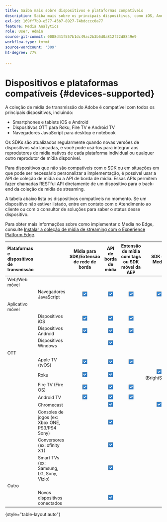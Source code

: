 ```yaml
---
title: Saiba mais sobre dispositivos e plataformas compatíveis
description: Saiba mais sobre os principais dispositivos, como iOS, Android, dispositivos OTT e navegadores JavaScript compatíveis com a Coleção de mídia de streaming.
exl-id: 169ff7b9-e577-45b7-8927-74bdcccc0a77
feature: Media Analytics
role: User, Admin
source-git-commit: 0088d41f557b1dc49ac2b3b6d0a812f22d8849e9
workflow-type: tm+mt
source-wordcount: '309'
ht-degree: 77%

---
```


# Dispositivos e plataformas compatíveis {#devices-supported}

A coleção de mídia de transmissão do Adobe é compatível com todos os principais dispositivos, incluindo:

* Smartphones e tablets iOS e Android
* Dispositivos OTT para Roku, Fire TV e Android TV
* Navegadores JavaScript para desktop e notebook

Os SDKs são atualizados regularmente quando novas versões de dispositivos são lançadas, e você pode usá-los para integrar aos reprodutores de mídia nativos de cada plataforma individual ou qualquer outro reprodutor de mídia disponível.

Para dispositivos que não são compatíveis com o SDK ou em situações em que pode ser necessário personalizar a implementação, é possível usar a API de coleção de mídia ou a API de borda de mídia. Essas APIs permitem fazer chamadas RESTful API diretamente de um dispositivo para o back-end da coleção de mídia de streaming.

A tabela abaixo lista os dispositivos compatíveis no momento. Se um dispositivo não estiver listado, entre em contato com o Atendimento ao cliente ou com o consultor de soluções para saber o status desse dispositivo.

Para obter mais informações sobre como implementar o Media no Edge, consulte [Instalar a coleção de mídia de streaming com o Experience Platform Edge](/help/implementation/edge/implementation-edge.md).

| Plataformas e dispositivos de transmissão | | Mídia para SDK/Extensão de rede de borda | API de borda de mídia | Extensão de mídia com tags ou SDK móvel da AEP | SDK do Media | API da coleção de mídia |
|:---|:---|:---:|:---:|:---:|:---:|:---:|
| Web/Web móvel | | | | | |
| | Navegadores JavaScript | ![Compatível](/help/assets/icon-blue-check.png) | ![Compatível](/help/assets/icon-blue-check.png) | ![Compatível](/help/assets/icon-blue-check.png) | ![Compatível](/help/assets/icon-blue-check.png) | ![Compatível](/help/assets/icon-blue-check.png) |
| Aplicativo móvel | | | | | |
| | Dispositivos iOS | ![Compatível](/help/assets/icon-blue-check.png) | ![Compatível](/help/assets/icon-blue-check.png) | ![Compatível](/help/assets/icon-blue-check.png) | | ![Compatível](/help/assets/icon-blue-check.png) | |
| | Dispositivos Android | ![Compatível](/help/assets/icon-blue-check.png) | ![Compatível](/help/assets/icon-blue-check.png) | ![Compatível](/help/assets/icon-blue-check.png) | | ![Compatível](/help/assets/icon-blue-check.png) |
| | Dispositivos Windows | | ![Compatível](/help/assets/icon-blue-check.png) | | | ![Compatível](/help/assets/icon-blue-check.png) |
| OTT | | | | | | |
| | Apple TV (tvOS) | ![Compatível](/help/assets/icon-blue-check.png) | ![Compatível](/help/assets/icon-blue-check.png) | ![Compatível](/help/assets/icon-blue-check.png) | | ![Compatível](/help/assets/icon-blue-check.png) |
| | Roku | ![Compatível](/help/assets/icon-blue-check.png) | ![Compatível](/help/assets/icon-blue-check.png) | | ![Compatível](/help/assets/icon-blue-check.png)<br> (BrightScript) | ![Compatível](/help/assets/icon-blue-check.png)<br> (nativo) |
| | Fire TV (Fire OS) | ![Compatível](/help/assets/icon-blue-check.png) | ![Compatível](/help/assets/icon-blue-check.png) | ![Compatível](/help/assets/icon-blue-check.png) | | ![Compatível](/help/assets/icon-blue-check.png) |
| | Android TV | ![Compatível](/help/assets/icon-blue-check.png) | ![Compatível](/help/assets/icon-blue-check.png) | ![Compatível](/help/assets/icon-blue-check.png) | | ![Compatível](/help/assets/icon-blue-check.png) |
| | Chromecast | | ![Compatível](/help/assets/icon-blue-check.png) | | ![Compatível](/help/assets/icon-blue-check.png) | ![Compatível](/help/assets/icon-blue-check.png) |
| | Consoles de jogos (ex: Xbox ONE, PS3/PS4 Sony) | | ![Compatível](/help/assets/icon-blue-check.png) | | | ![Compatível](/help/assets/icon-blue-check.png) |
| | Conversores (ex: xfinity X1) | | ![Compatível](/help/assets/icon-blue-check.png) | | | ![Compatível](/help/assets/icon-blue-check.png) |
| | Smart TVs (ex: Samsung, LG, Sony, Vizio) | | ![Compatível](/help/assets/icon-blue-check.png) | | | ![Compatível](/help/assets/icon-blue-check.png) |
| Outro | | | | | | |
| | Novos dispositivos conectados | | ![Compatível](/help/assets/icon-blue-check.png) | | | ![Compatível](/help/assets/icon-blue-check.png) |

{style="table-layout:auto"}
